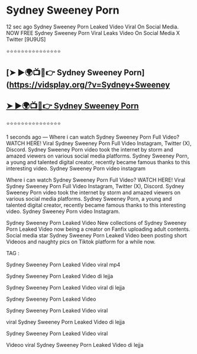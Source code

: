 ﻿# Sydney Sweeney Porn



12 sec ago Sydney Sweeney Porn Leaked Video Viral On Social Media. NOW FREE Sydney Sweeney Porn Viral Leaks Video On Social Media X Twitter [9U9US]

⭐⭐⭐⭐⭐⭐⭐⭐⭐⭐⭐⭐⭐⭐⭐

## [➤ ►🌍📺📱👉 Sydney Sweeney Porn](https://vidsplay.org/?v=Sydney+Sweeney

## [➤ ►🌍📺📱👉 Sydney Sweeney Porn](https://vidsplay.org/?v=Sydney+Sweeney)


⭐⭐⭐⭐⭐⭐⭐⭐⭐⭐⭐⭐⭐⭐⭐



1 seconds ago — Where i can watch Sydney Sweeney Porn Full Video? WATCH HERE! Viral Sydney Sweeney Porn Full Video Instagram, Twitter (X), Discord. Sydney Sweeney Porn video took the internet by storm and amazed viewers on various social media platforms. Sydney Sweeney Porn, a young and talented digital creator, recently became famous thanks to this interesting video. Sydney Sweeney Porn video instagram

Where i can watch Sydney Sweeney Porn Full Video? WATCH HERE! Viral Sydney Sweeney Porn Full Video Instagram, Twitter (X), Discord. Sydney Sweeney Porn video took the internet by storm and amazed viewers on various social media platforms. Sydney Sweeney Porn, a young and talented digital creator, recently became famous thanks to this interesting video. Sydney Sweeney Porn video Instagram.

Sydney Sweeney Porn Leaked Video New collections of Sydney Sweeney Porn Leaked Video now being a creator on Fanfix uploading adult contents. Social media star Sydney Sweeney Porn Leaked Video been posting short Videoos and naughty pics on Tiktok platform for a while now.

TAG :

 

Sydney Sweeney Porn Leaked Video viral mp4

 

Sydney Sweeney Porn Leaked Video di lejja

 

Sydney Sweeney Porn Leaked Video viral di lejja

 

Sydney Sweeney Porn Leaked Video

 

Sydney Sweeney Porn Leaked Video viral

 

viral Sydney Sweeney Porn Leaked Video di lejja

 

Sydney Sweeney Porn Leaked Video viral

 

Videoo viral Sydney Sweeney Porn Leaked Video di lejja
